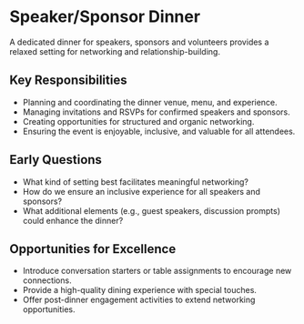 # Speaker/Sponsor Dinner

A dedicated dinner for speakers, sponsors and volunteers provides a relaxed setting for networking and relationship-building.

## Key Responsibilities
- Planning and coordinating the dinner venue, menu, and experience.
- Managing invitations and RSVPs for confirmed speakers and sponsors.
- Creating opportunities for structured and organic networking.
- Ensuring the event is enjoyable, inclusive, and valuable for all attendees.

## Early Questions
- What kind of setting best facilitates meaningful networking?
- How do we ensure an inclusive experience for all speakers and sponsors?
- What additional elements (e.g., guest speakers, discussion prompts) could enhance the dinner?

## Opportunities for Excellence
- Introduce conversation starters or table assignments to encourage new connections.
- Provide a high-quality dining experience with special touches.
- Offer post-dinner engagement activities to extend networking opportunities.